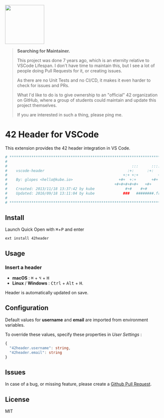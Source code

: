 <img
  src="https://raw.githubusercontent.com/kube/vscode-42header/master/42.png" 
  width=128>

> **Searching for Maintainer.**
> 
> This project was done 7 years ago, which is an eternity relative to VSCode Lifespan.
> I don't have time to maintain this, but I see a lot of people doing Pull Requests for it, or creating issues.
> 
> As there are no Unit Tests and no CI/CD, it makes it even harder to check for issues and PRs.
>
> What I'd like to do is to give ownership to an "official" 42 organization on GitHub, where a group of students could maintain and update this project themselves.
>
> If you are interested in such a thing, please ping me.

# 42 Header for VSCode

This extension provides the 42 header integration in VS Code.

```bash
# **************************************************************************** #
#                                                                              #
#                                                         :::      ::::::::    #
#    vscode-header                                      :+:      :+:    :+:    #
#                                                     +:+ +:+         +:+      #
#    By: glopes <hello@kube.io>                     +#+  +:+       +#+         #
#                                                 +#+#+#+#+#+   +#+            #
#    Created: 2013/11/18 13:37:42 by kube              #+#    #+#              #
#    Updated: 2016/09/18 13:11:04 by kube             ###   ########.fr        #
#                                                                              #
# **************************************************************************** #
```

## Install

Launch Quick Open with <kbd>⌘</kbd>+<kbd>P</kbd> and enter
```
ext install 42header
```

## Usage

### Insert a header
 - **macOS** : <kbd>⌘</kbd> + <kbd>⌥</kbd> + <kbd>H</kbd>
 - **Linux** / **Windows** : <kbd>Ctrl</kbd> + <kbd>Alt</kbd> + <kbd>H</kbd>.

Header is automatically updated on save.


## Configuration

Default values for **username** and **email** are imported from environment variables.

To override these values, specify these properties in *User Settings* :

```ts
{
  "42header.username": string,
  "42header.email": string
}
```


## Issues

In case of a bug, or missing feature, please create a [Github Pull Request](https://github.com/kube/vscode-42header/pulls).

## License

MIT
